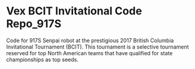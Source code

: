 # Vex BCIT Invitational Code Repo_917S
Code for 917S Senpai robot at the prestigious 2017 British Columbia Invitational Tournament (BCIT). This tournament is a selective tournament reserved for top North American teams that have qualified for state championships as top seeds.
